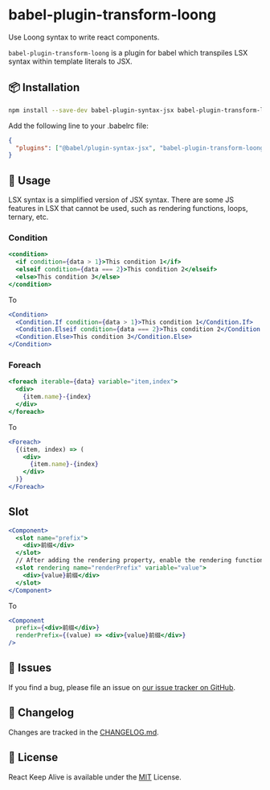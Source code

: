 # babel-plugin-transform-loong

Use Loong syntax to write react components.

`babel-plugin-transform-loong` is a plugin for babel which transpiles LSX syntax within template literals to JSX.

## 📦 Installation

```bash
npm install --save-dev babel-plugin-syntax-jsx babel-plugin-transform-loong
```

Add the following line to your .babelrc file:

```json
{
  "plugins": ["@babel/plugin-syntax-jsx", "babel-plugin-transform-loong"]
}
```

## 🔨 Usage

LSX syntax is a simplified version of JSX syntax. There are some JS features in LSX that cannot be used, such as rendering functions, loops, ternary, etc.

### Condition

```jsx
<condition>
  <if condition={data > 1}>This condition 1</if>
  <elseif condition={data === 2}>This condition 2</elseif>
  <else>This condition 3</else>
</condition>
```

To

```jsx
<Condition>
  <Condition.If condition={data > 1}>This condition 1</Condition.If>
  <Condition.Elseif condition={data === 2}>This condition 2</Condition.Elseif>
  <Condition.Else>This condition 3</Condition.Else>
</Condition>
```

### Foreach

```jsx
<foreach iterable={data} variable="item,index">
  <div>
    {item.name}-{index}
  </div>
</foreach>
```

To

```jsx
<Foreach>
  {(item, index) => (
    <div>
      {item.name}-{index}
    </div>
  )}
</Foreach>
```

## Slot

```jsx
<Component>
  <slot name="prefix">
    <div>前缀</div>
  </slot>
  // After adding the rendering property, enable the rendering function
  <slot rendering name="renderPrefix" variable="value">
    <div>{value}前缀</div>
  </slot>
</Component>
```

To

```jsx
<Component
  prefix={<div>前缀</div>}
  renderPrefix={(value) => <div>{value}前缀</div>}
/>
```

## 🐛 Issues

If you find a bug, please file an issue on [our issue tracker on GitHub](https://github.com/loong-js/babel-plugin-transform-loong/issues).

## 🏁 Changelog

Changes are tracked in the [CHANGELOG.md](https://github.com/loong-js/babel-plugin-transform-loong/blob/master/CHANGELOG.md).

## 📄 License

React Keep Alive is available under the [MIT](https://github.com/loong-js/babel-plugin-transform-loong/blob/master/LICENSE) License.
